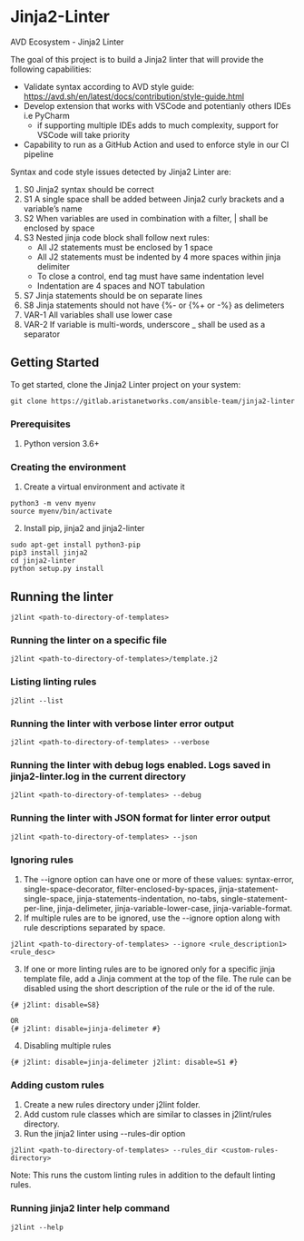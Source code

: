 # Jinja2-Linter

AVD Ecosystem - Jinja2 Linter

The goal of this project is to build a Jinja2 linter that will provide the following capabilities:

- Validate syntax according to AVD style guide: https://avd.sh/en/latest/docs/contribution/style-guide.html
- Develop extension that works with VSCode and potentianly others IDEs i.e PyCharm
  - if supporting multiple IDEs adds to much complexity, support for VSCode will take priority
- Capability to run as a GitHub Action and used to enforce style in our CI pipeline

Syntax and code style issues detected by Jinja2 Linter are:
1. S0 Jinja2 syntax should be correct
2. S1 A single space shall be added between Jinja2 curly brackets and a variable’s name
3. S2 When variables are used in combination with a filter, | shall be enclosed by space
4. S3 Nested jinja code block shall follow next rules:
   - All J2 statements must be enclosed by 1 space
   - All J2 statements must be indented by 4 more spaces within jinja delimiter
   - To close a control, end tag must have same indentation level
   - Indentation are 4 spaces and NOT tabulation
5. S7 Jinja statements should be on separate lines
6. S8 Jinja statements should not have {%- or {%+ or -%} as delimeters
7. VAR-1 All variables shall use lower case
8. VAR-2 If variable is multi-words, underscore _ shall be used as a separator

## Getting Started

To get started, clone the Jinja2 Linter project on your system:

```
git clone https://gitlab.aristanetworks.com/ansible-team/jinja2-linter
```

### Prerequisites

1. Python version 3.6+


### Creating the environment

1. Create a virtual environment and activate it
```
python3 -m venv myenv
source myenv/bin/activate

```

2. Install pip, jinja2 and jinja2-linter
```
sudo apt-get install python3-pip
pip3 install jinja2
cd jinja2-linter
python setup.py install
```

## Running the linter

```
j2lint <path-to-directory-of-templates>
```

### Running the linter on a specific file
```
j2lint <path-to-directory-of-templates>/template.j2
```

### Listing linting rules
```
j2lint --list
```

### Running the linter with verbose linter error output
```
j2lint <path-to-directory-of-templates> --verbose
```

### Running the linter with debug logs enabled. Logs saved in jinja2-linter.log in the current directory
```
j2lint <path-to-directory-of-templates> --debug
```

### Running the linter with JSON format for linter error output
```
j2lint <path-to-directory-of-templates> --json
```

### Ignoring rules
1. The --ignore option can have one or more of these values: syntax-error, single-space-decorator, filter-enclosed-by-spaces, jinja-statement-single-space, jinja-statements-indentation, no-tabs, single-statement-per-line, jinja-delimeter, jinja-variable-lower-case, jinja-variable-format.
2. If multiple rules are to be ignored, use the --ignore option along with rule descriptions separated by space.
```
j2lint <path-to-directory-of-templates> --ignore <rule_description1> <rule_desc>
```
3. If one or more linting rules are to be ignored only for a specific jinja template file, add a Jinja comment at the top of the file. The rule can be disabled using the short description of the rule or the id of the rule.
```
{# j2lint: disable=S8}

OR
{# j2lint: disable=jinja-delimeter #}
```
4. Disabling multiple rules
```
{# j2lint: disable=jinja-delimeter j2lint: disable=S1 #}
```

### Adding custom rules
1. Create a new rules directory under j2lint folder.
2. Add custom rule classes which are similar to classes in j2lint/rules directory.
3. Run the jinja2 linter using --rules-dir option
```
j2lint <path-to-directory-of-templates> --rules_dir <custom-rules-directory>
```
Note: This runs the custom linting rules in addition to the default linting rules.

### Running jinja2 linter help command
```
j2lint --help
```
